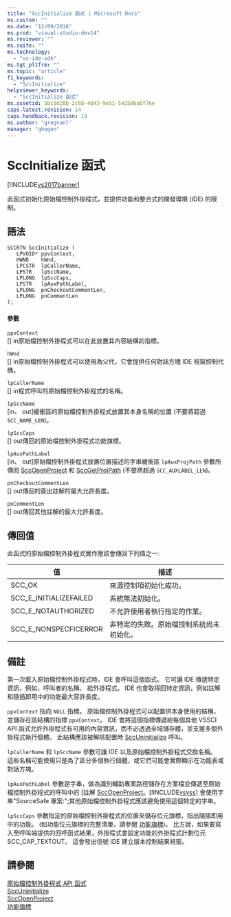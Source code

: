 ```yaml
---
title: "SccInitialize 函式 | Microsoft Docs"
ms.custom: ""
ms.date: "12/09/2016"
ms.prod: "visual-studio-dev14"
ms.reviewer: ""
ms.suite: ""
ms.technology: 
  - "vs-ide-sdk"
ms.tgt_pltfrm: ""
ms.topic: "article"
f1_keywords: 
  - "SccInitialize"
helpviewer_keywords: 
  - "SccInitialize 函式"
ms.assetid: 5bc0d28b-2c68-4d43-9e51-541506a8f76e
caps.latest.revision: 14
caps.handback.revision: 14
ms.author: "gregvanl"
manager: "ghogen"
---
```

# SccInitialize 函式
[!INCLUDE[vs2017banner](../code-quality/includes/vs2017banner.md)]

此函式初始化原始檔控制外掛程式，並提供功能和整合式的開發環境 \(IDE\) 的限制。  
  
## 語法  
  
```cpp#  
SCCRTN SccInitialize (  
   LPVOID* ppvContext,  
   HWND    hWnd,  
   LPCSTR  lpCallerName,  
   LPSTR   lpSccName,  
   LPLONG  lpSccCaps,  
   LPSTR   lpAuxPathLabel,  
   LPLONG  pnCheckoutCommentLen,  
   LPLONG  pnCommentLen  
);  
```  
  
#### 參數  
 `ppvContext`  
 \[\] in原始檔控制外掛程式可以在此放置其內容結構的指標。  
  
 `hWnd`  
 \[\] in原始檔控制外掛程式可以使用為父代，它會提供任何對話方塊 IDE 視窗控制代碼。  
  
 `lpCallerName`  
 \[\] in程式呼叫的原始檔控制外掛程式的名稱。  
  
 `lpSccName`  
 \[in、 out\]緩衝區的原始檔控制外掛程式放置其本身名稱的位置 \(不要將超過 `SCC_NAME_LEN`\)。  
  
 `lpSccCaps`  
 \[\] out傳回的原始檔控制外掛程式功能旗標。  
  
 `lpAuxPathLabel`  
 \[in、 out\]原始檔控制外掛程式放置位置描述的字串緩衝區 `lpAuxProjPath` 參數所傳回 [SccOpenProject](../extensibility/sccopenproject-function.md) 和 [SccGetProjPath](../extensibility/sccgetprojpath-function.md) \(不要將超過 `SCC_AUXLABEL_LEN`\)。  
  
 `pnCheckoutCommentLen`  
 \[\] out傳回的簽出註解的最大允許長度。  
  
 `pnCommentLen`  
 \[\] out傳回其他註解的最大允許長度。  
  
## 傳回值  
 此函式的原始檔控制外掛程式實作應該會傳回下列值之一:  
  
|值|描述|  
|-------|--------|  
|SCC\_OK|來源控制項初始化成功。|  
|SCC\_E\_INITIALIZEFAILED|系統無法初始化。|  
|SCC\_E\_NOTAUTHORIZED|不允許使用者執行指定的作業。|  
|SCC\_E\_NONSPECFICERROR|非特定的失敗。原始檔控制系統尚未初始化。|  
  
## 備註  
 第一次載入原始檔控制外掛程式時，IDE 會呼叫這個函式。 它可讓 IDE 傳遞特定資訊，例如，呼叫者的名稱、 給外掛程式。 IDE 也會取得回特定資訊，例如註解和隨插即用中的功能最大容許長度。  
  
 `ppvContext` 指向 `NULL` 指標。 原始檔控制外掛程式可以配置供本身使用的結構，並儲存在該結構的指標 `ppvContext`。 IDE 會將這個指標傳遞給每個其他 VSSCI API 函式允許外掛程式有可用的內容資訊，而不必透過全域儲存體，並支援多個外掛程式執行個體。 此結構應該被解除配置時 [SccUninitialize](../extensibility/sccuninitialize-function.md) 呼叫。  
  
 `lpCallerName` 和 `lpSccName` 參數可讓 IDE 以及原始檔控制外掛程式交換名稱。 這些名稱可能使用只是為了區分多個執行個體，或它們可能會實際顯示在功能表或對話方塊。  
  
 `lpAuxPathLabel` 參數是字串，做為識別輔助專案路徑儲存在方案檔並傳遞至原始檔控制外掛程式的呼叫中的 \[註解 [SccOpenProject](../extensibility/sccopenproject-function.md)。[!INCLUDE[vsvss](../extensibility/includes/vsvss_md.md)] 會使用字串"SourceSafe 專案:";其他原始檔控制外掛程式應該避免使用這個特定的字串。  
  
 `lpSccCaps` 參數指定的原始檔控制外掛程式的位置來儲存位元旗標，指出隨插即用中的功能。 \(如功能位元旗標的完整清單，請參閱 [功能旗標](../extensibility/capability-flags.md)\)。 比方說，如果要寫入至呼叫端提供的回呼函式結果，外掛程式會設定功能的外掛程式計劃位元 SCC\_CAP\_TEXTOUT。 這會發出信號 IDE 建立版本控制結果視窗。  
  
## 請參閱  
 [原始檔控制外掛程式 API 函式](../extensibility/source-control-plug-in-api-functions.md)   
 [SccUninitialize](../extensibility/sccuninitialize-function.md)   
 [SccOpenProject](../extensibility/sccopenproject-function.md)   
 [功能旗標](../extensibility/capability-flags.md)